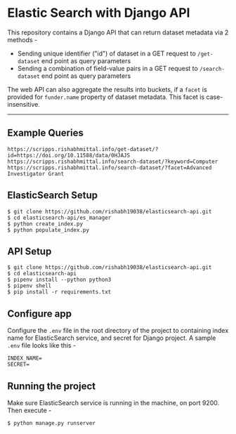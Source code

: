 # Elastic Search with Django API

This repository contains a Django API that can return dataset metadata via 2 methods -

- Sending unique identifier ("id") of dataset in a GET request to `/get-dataset` end point as query parameters
- Sending a combination of field-value pairs in a GET request to `/search-dataset` end point as query parameters

The web API can also aggregate the results into buckets, if a `facet` is provided for `funder.name` property of dataset metadata. This facet is case-insensitive.

---
## Example Queries
```
https://scripps.rishabhmittal.info/get-dataset/?id=https://doi.org/10.11588/data/0HJAJS
https://scripps.rishabhmittal.info/search-dataset/?keyword=Computer
https://scripps.rishabhmittal.info/search-dataset/?facet=Advanced Investigator Grant
```

## ElasticSearch Setup

    $ git clone https://github.com/rishabh19038/elasticsearch-api.git
    $ cd elasticsearch-api/es_manager
    $ python create_index.py
    $ python populate_index.py

## API Setup

    $ git clone https://github.com/rishabh19038/elasticsearch-api.git
    $ cd elasticsearch-api
    $ pipenv install --python python3
    $ pipenv shell
    $ pip install -r requirements.txt


## Configure app

Configure the `.env` file in the root directory of the project to containing index name for ElasticSearch service, and secret for Django project. A sample `.env` file looks like this -

```
INDEX_NAME=
SECRET=
```

## Running the project
Make sure ElasticSearch service is running in the machine, on port 9200. Then execute -

    $ python manage.py runserver